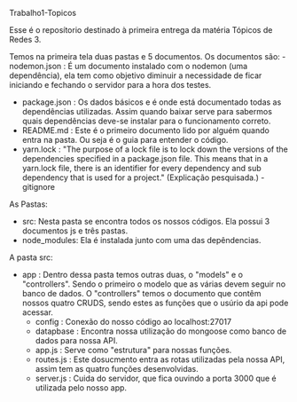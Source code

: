 Trabalho1-Topicos

Esse é o reposítorio destinado à primeira entrega da matéria Tópicos de Redes 3.

Temos na primeira tela duas pastas e 5 documentos.
Os documentos são: 
	- nodemon.json : É um documento instalado com o nodemon (uma dependência), ela tem como objetivo diminuir a necessidade de ficar iniciando e fechando o servidor para a hora dos testes.
  - package.json : Os dados básicos e é onde está documentado todas as dependências utilizadas. Assim quando baixar serve para sabermos quais dependências deve-se instalar para o funcionamento correto.
  - README.md : Este é o primeiro documento lido por alguém quando entra na pasta. Ou seja é o guia para entender o código.
  - yarn.lock : "The purpose of a lock file is to lock down the versions of the dependencies specified in a package.json file. This means that in a yarn.lock file, there is an identifier for every dependency and sub dependency that is used for a project." (Explicação pesquisada.)
	-gitignore

As Pastas: 
 - src: Nesta pasta se encontra todos os nossos códigos. Ela possui 3 documentos js e três pastas.
 - node_modules: Ela é instalada junto com uma das depêndencias.
 
 A pasta src:
- app : Dentro dessa pasta temos outras duas, o "models" e o "controllers". Sendo o primeiro o modelo que as várias devem seguir no banco de dados. O "controllers"  temos o documento que contêm nossos quatro CRUDS, sendo estes as funções que o usúrio da api pode acessar.
  - config : Conexão do nosso código ao localhost:27017
  - datapbase : Encontra nossa utilização do mongoose como banco de dados para nossa API.
  - app.js : Serve como "estrutura" para nossas funções.
  - routes.js : Este dosucmento entra as rotas utilizadas pela nossa API, assim tem as quatro funções desenvolvidas. 
  - server.js : Cuida do servidor, que fica ouvindo a porta 3000 que é utilizada pelo nosso app.
